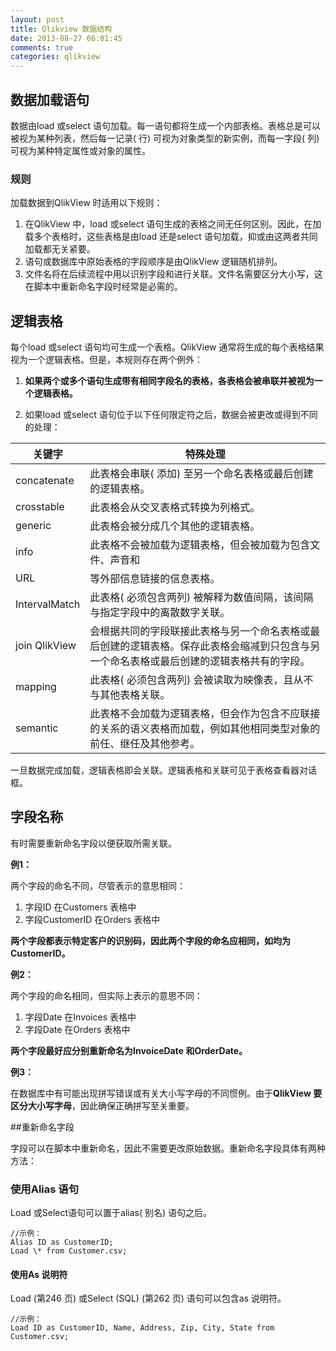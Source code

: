 ```yaml
---
layout: post
title: Qlikview 数据结构
date: 2013-08-27 06:01:45
comments: true
categories: qlikview
---
```

## 数据加载语句

数据由load 或select 语句加载。每一语句都将生成一个内部表格。表格总是可以被视为某种列表，然后每一记录( 行) 可视为对象类型的新实例，而每一字段( 列) 可视为某种特定属性或对象的属性。

### 规则

加载数据到QlikView 时适用以下规则：

1. 在QlikView 中，load 或select 语句生成的表格之间无任何区别。因此，在加载多个表格时，这些表格是由load 还是select 语句加载，抑或由这两者共同加载都无关紧要。
2. 语句或数据库中原始表格的字段顺序是由QlikView 逻辑随机排列。
3. 文件名将在后续流程中用以识别字段和进行关联。文件名需要区分大小写，这在脚本中重新命名字段时经常是必需的。

## 逻辑表格

每个load 或select 语句均可生成一个表格。QlikView 通常将生成的每个表格结果视为一个逻辑表格。但是，本规则存在两个例外：

1. **如果两个或多个语句生成带有相同字段名的表格，各表格会被串联并被视为一个逻辑表格。**

2. 如果load 或select 语句位于以下任何限定符之后，数据会被更改或得到不同的处理：

关键字 | 特殊处理 |
-------|----------|
concatenate | 此表格会串联( 添加) 至另一个命名表格或最后创建的逻辑表格。
crosstable | 此表格会从交叉表格式转换为列格式。
generic|  此表格会被分成几个其他的逻辑表格。
info | 此表格不会被加载为逻辑表格，但会被加载为包含文件、声音和
URL | 等外部信息链接的信息表格。
IntervalMatch | 此表格( 必须包含两列) 被解释为数值间隔，该间隔与指定字段中的离散数字关联。
join QlikView | 会根据共同的字段联接此表格与另一个命名表格或最后创建的逻辑表格。保存此表格会缩减到只包含与另一个命名表格或最后创建的逻辑表格共有的字段。
mapping | 此表格( 必须包含两列) 会被读取为映像表，且从不与其他表格关联。
semantic | 此表格不会加载为逻辑表格，但会作为包含不应联接的关系的语义表格而加载，例如其他相同类型对象的前任、继任及其他参考。

一旦数据完成加载，逻辑表格即会关联。逻辑表格和关联可见于表格查看器对话框。

## 字段名称

有时需要重新命名字段以便获取所需关联。

**例1：**

两个字段的命名不同，尽管表示的意思相同：

1. 字段ID 在Customers 表格中
2. 字段CustomerID 在Orders 表格中

**两个字段都表示特定客户的识别码，因此两个字段的命名应相同，如均为CustomerID。**

**例2：**

两个字段的命名相同，但实际上表示的意思不同：

1. 字段Date 在Invoices 表格中
2. 字段Date 在Orders 表格中

**两个字段最好应分别重新命名为InvoiceDate 和OrderDate。**

**例3：**

在数据库中有可能出现拼写错误或有关大小写字母的不同惯例。由于**QlikView 要区分大小写字母**，因此确保正确拼写至关重要。

##重新命名字段

字段可以在脚本中重新命名，因此不需要更改原始数据。重新命名字段具体有两种方法：

### 使用Alias 语句

Load 或Select语句可以置于alias( 别名) 语句之后。

    //示例：
    Alias ID as CustomerID;
    Load \* from Customer.csv;

#### 使用As 说明符

Load (第246 页) 或Select (SQL) (第262 页) 语句可以包含as 说明符。

    //示例：
    Load ID as CustomerID, Name, Address, Zip, City, State from Customer.csv;
